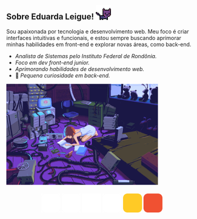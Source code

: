 <h2>Sobre Eduarda Leigue! <img src="./assets_readme/cat.gif" height="7%" width="8%"></h2> 

Sou apaixonada por tecnologia e desenvolvimento web. Meu foco é criar interfaces intuitivas e funcionais, e estou sempre buscando aprimorar minhas habilidades em front-end e explorar novas áreas, como back-end.
 
- <em> Analista de Sistemas pelo Instituto Federal de Rondônia.</em>
- <em>Foco em dev front-end junior.</em>
- <em>Aprimorando habilidades de desenvolvimento web.</em>
- 👀 <em>Pequena curiosidade em back-end.</em>

<img align= "center" alt="Night Coding" src="./assets_readme/cybergirl.gif" width='400'/>

### 

<div align="center">
      <td><img src="./assets_readme/vscode-light.svg" width="50"></td>
      <td><img src="./assets_readme/python-light.svg" width="50"></td>
      <td><img src="./assets_readme/html-light.svg" width="50"></td>
      <td><img src="./assets_readme/css-light.svg" width="50"></td>
      <td><img src="./assets_readme/javascript.svg" width="50"></td>
      <td><img src="./assets_readme/git.svg" width="50"></td>
</div>
